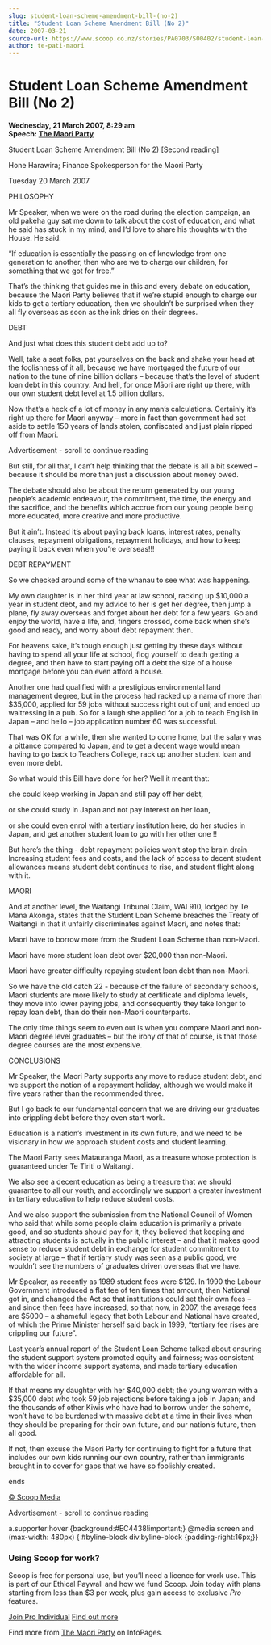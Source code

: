 ```yaml
---
slug: student-loan-scheme-amendment-bill-(no-2)
title: "Student Loan Scheme Amendment Bill (No 2)"
date: 2007-03-21
source-url: https://www.scoop.co.nz/stories/PA0703/S00402/student-loan-scheme-amendment-bill-no-2.htm
author: te-pati-maori
---
```

Student Loan Scheme Amendment Bill (No 2)
=========================================

**Wednesday, 21 March 2007, 8:29 am**  
**Speech: [The Maori Party](https://info.scoop.co.nz/The_Maori_Party)**

Student Loan Scheme Amendment Bill (No 2) \[Second reading\]

Hone Harawira; Finance Spokesperson for the Maori Party

Tuesday 20 March 2007

PHILOSOPHY

Mr Speaker, when we were on the road during the election campaign, an old pakeha guy sat me down to talk about the cost of education, and what he said has stuck in my mind, and I’d love to share his thoughts with the House. He said:

“If education is essentially the passing on of knowledge from one generation to another, then who are we to charge our children, for something that we got for free.”

That’s the thinking that guides me in this and every debate on education, because the Maori Party believes that if we’re stupid enough to charge our kids to get a tertiary education, then we shouldn’t be surprised when they all fly overseas as soon as the ink dries on their degrees.

DEBT

And just what does this student debt add up to?

Well, take a seat folks, pat yourselves on the back and shake your head at the foolishness of it all, because we have mortgaged the future of our nation to the tune of nine billion dollars – because that’s the level of student loan debt in this country. And hell, for once Māori are right up there, with our own student debt level at 1.5 billion dollars.

Now that’s a heck of a lot of money in any man’s calculations. Certainly it’s right up there for Maori anyway – more in fact than government had set aside to settle 150 years of lands stolen, confiscated and just plain ripped off from Maori.

Advertisement - scroll to continue reading





But still, for all that, I can’t help thinking that the debate is all a bit skewed – because it should be more than just a discussion about money owed.

The debate should also be about the return generated by our young people’s academic endeavour, the commitment, the time, the energy and the sacrifice, and the benefits which accrue from our young people being more educated, more creative and more productive.

But it ain’t. Instead it’s about paying back loans, interest rates, penalty clauses, repayment obligations, repayment holidays, and how to keep paying it back even when you’re overseas!!!

DEBT REPAYMENT

So we checked around some of the whanau to see what was happening.

My own daughter is in her third year at law school, racking up $10,000 a year in student debt, and my advice to her is get her degree, then jump a plane, fly away overseas and forget about her debt for a few years. Go and enjoy the world, have a life, and, fingers crossed, come back when she’s good and ready, and worry about debt repayment then.

For heavens sake, it’s tough enough just getting by these days without having to spend all your life at school, flog yourself to death getting a degree, and then have to start paying off a debt the size of a house mortgage before you can even afford a house.

Another one had qualified with a prestigious environmental land management degree, but in the process had racked up a nama of more than $35,000, applied for 59 jobs without success right out of uni; and ended up waitressing in a pub. So for a laugh she applied for a job to teach English in Japan – and hello – job application number 60 was successful.

That was OK for a while, then she wanted to come home, but the salary was a pittance compared to Japan, and to get a decent wage would mean having to go back to Teachers College, rack up another student loan and even more debt.

So what would this Bill have done for her? Well it meant that:

she could keep working in Japan and still pay off her debt,

or she could study in Japan and not pay interest on her loan,

or she could even enrol with a tertiary institution here, do her studies in Japan, and get another student loan to go with her other one !!

But here’s the thing - debt repayment policies won’t stop the brain drain. Increasing student fees and costs, and the lack of access to decent student allowances means student debt continues to rise, and student flight along with it.

MAORI

And at another level, the Waitangi Tribunal Claim, WAI 910, lodged by Te Mana Akonga, states that the Student Loan Scheme breaches the Treaty of Waitangi in that it unfairly discriminates against Maori, and notes that:

Maori have to borrow more from the Student Loan Scheme than non-Maori.

Maori have more student loan debt over $20,000 than non-Maori.

Maori have greater difficulty repaying student loan debt than non-Maori.

So we have the old catch 22 - because of the failure of secondary schools, Maori students are more likely to study at certificate and diploma levels, they move into lower paying jobs, and consequently they take longer to repay loan debt, than do their non-Maori counterparts.

The only time things seem to even out is when you compare Maori and non-Maori degree level graduates – but the irony of that of course, is that those degree courses are the most expensive.

CONCLUSIONS

Mr Speaker, the Maori Party supports any move to reduce student debt, and we support the notion of a repayment holiday, although we would make it five years rather than the recommended three.

But I go back to our fundamental concern that we are driving our graduates into crippling debt before they even start work.

Education is a nation’s investment in its own future, and we need to be visionary in how we approach student costs and student learning.

The Maori Party sees Matauranga Maori, as a treasure whose protection is guaranteed under Te Tiriti o Waitangi.

We also see a decent education as being a treasure that we should guarantee to all our youth, and accordingly we support a greater investment in tertiary education to help reduce student costs.

And we also support the submission from the National Council of Women who said that while some people claim education is primarily a private good, and so students should pay for it, they believed that keeping and attracting students is actually in the public interest – and that it makes good sense to reduce student debt in exchange for student commitment to society at large – that if tertiary study was seen as a public good, we wouldn’t see the numbers of graduates driven overseas that we have.

Mr Speaker, as recently as 1989 student fees were $129. In 1990 the Labour Government introduced a flat fee of ten times that amount, then National got in, and changed the Act so that institutions could set their own fees – and since then fees have increased, so that now, in 2007, the average fees are $5000 – a shameful legacy that both Labour and National have created, of which the Prime Minister herself said back in 1999, “tertiary fee rises are crippling our future”.

Last year’s annual report of the Student Loan Scheme talked about ensuring the student support system promoted equity and fairness; was consistent with the wider income support systems, and made tertiary education affordable for all.

If that means my daughter with her $40,000 debt; the young woman with a $35,000 debt who took 59 job rejections before taking a job in Japan; and the thousands of other Kiwis who have had to borrow under the scheme, won’t have to be burdened with massive debt at a time in their lives when they should be preparing for their own future, and our nation’s future, then all good.

If not, then excuse the Māori Party for continuing to fight for a future that includes our own kids running our own country, rather than immigrants brought in to cover for gaps that we have so foolishly created.

ends

[© Scoop Media](http://www.scoop.co.nz/about/terms.html)  

Advertisement - scroll to continue reading



a.supporter:hover {background:#EC4438!important;} @media screen and (max-width: 480px) { #byline-block div.byline-block {padding-right:16px;}}

### Using Scoop for work?

Scoop is free for personal use, but you’ll need a licence for work use. This is part of our Ethical Paywall and how we fund Scoop. Join today with plans starting from less than $3 per week, plus gain access to exclusive _Pro_ features.  
  
[Join Pro Individual](https://pro.scoop.co.nz/Individual/?from=ProIn24) [Find out more](https://pro.scoop.co.nz/using-scoop-for-work/?from=ProIn24)

Find more from [The Maori Party](https://info.scoop.co.nz/The_Maori_Party) on InfoPages.